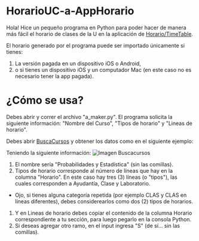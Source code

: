 # HorarioUC-a-AppHorario
Hola! Hice un pequeño programa en Python para poder hacer de manera más fácil el horario de clases de la U en la aplicación de [Horario/TimeTable](https://classtimetable.app/).

El horario generado por el programa puede ser importado únicamente si tienes:
1. La versión pagada en un dispositivo iOS o Android,
1. o si tienes un dispositivo iOS y un computador Mac (en este caso no es necesario tener la app pagada).

# ¿Cómo se usa?
Debes abrir y correr el archivo "a_maker.py".
El programa solicita la siguiente información: "Nombre del Curso", "Tipos de horario" y "Lineas de horario".

Debes abrir [BuscaCursos](http://buscacursos.uc.cl/) y obtener los datos como en el siguiente ejemplo:

Teniendo la siguiente información:
![Imagen Buscacursos](imagenes/buscacursos.png)

1. El nombre sería "Probabilidades y Estadística" (sin las comillas).
1. Tipos de horario corresponde al número de líneas que hay en la columna "Horario". En este caso hay tres (3) líneas (o "tipos"), las cuales corresponden a Ayudantía, Clase y Laboratorio.
  - Ojo, si tienes alguna categoría repetida (por ejemplo CLAS y CLAS en líneas diferentes), debes considerearlos como dos (2) tipos de horarios.
1. Y en Lineas de horario debes copiar el contenido de la columna Horario correspondiente a tu sección, para luego pegarlo en la consola Python.
1. Si deseas agregar otro ramo, en el input ingresa "S" (de sí... sin las comillas).
